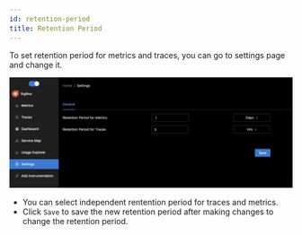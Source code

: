 ```yaml
---
id: retention-period
title: Retention Period
---
```


To set retention period for metrics and traces, you can go to settings page and change it.

![retention-period](../../static/img/docs/retention-period.webp)

- You can select independent rentention period for traces and metrics.
- Click `Save` to save the new retention period after making changes to change the retention period.


